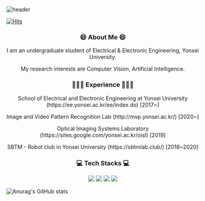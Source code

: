 ![header](https://capsule-render.vercel.app/api?type=soft&color=auto&height=150&section=header&text=Min_Hyeok_Lee&fontSize=70&animation=twinkling)

[![Hits](https://hits.seeyoufarm.com/api/count/incr/badge.svg?url=https%3A%2F%2Fgithub.com%2FHydragon516&count_bg=%2379C83D&title_bg=%23555555&icon=&icon_color=%23E7E7E7&title=hits&edge_flat=false)](https://hits.seeyoufarm.com)

<h3 align="center">😄 About Me 😄</h3>
<p align="center"> I am an undergraduate student of Electrical & Electronic Engineering, Yonsei University. </p>
<p align="center"> My research interests are Computer Vision, Artificial Intelligence. </p> 

<h3 align="center">👨🏻‍🎓 Experience 👨🏻‍🎓</h3>
<p align="center"> School of Electrical and Electronic Engineering at Yonsei University (https://ee.yonsei.ac.kr/ee/index.do) [2017~]</p>
<p align="center"> Image and Video Pattern Recognition Lab (http://mvp.yonsei.ac.kr/) [2020~] </p>
<p align="center"> Optical Imaging Systems Laboratory (https://sites.google.com/yonsei.ac.kr/oisl) [2019] </p>
<p align="center"> SBTM - Robot club in Yonsei University (https://sbtmlab.club/) [2018~2020] </p>

<h3 align="center">💻 Tech Stacks 💻</h3>
<p align="center">
    <img src="https://img.shields.io/badge/Python-3766AB?style=flat-square&logo=Python&logoColor=white"/>
    <img src="https://img.shields.io/badge/C-A8B9CC?style=flat-square&logo=C&logoColor=white"/>
    <img src="https://img.shields.io/badge/C++-00599C?style=flat-square&logo=C%2B%2B&logoColor=white"/>
    <img src="https://img.shields.io/badge/MATLAB-11B48A?style=flat-square&logo=MATLAB%2B%2B&logoColor=white"/>
</p>

![Anurag's GitHub stats](https://github-readme-stats.vercel.app/api?username=Hydragon516&show_icons=true&theme=tokyonight)
